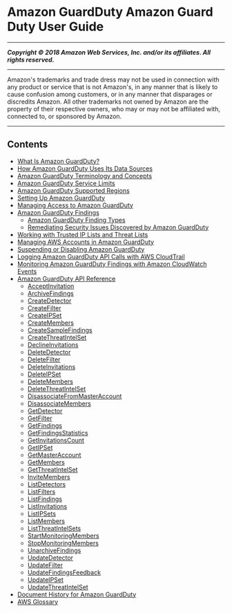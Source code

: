 # Amazon GuardDuty Amazon Guard Duty User Guide

-----
*****Copyright &copy; 2018 Amazon Web Services, Inc. and/or its affiliates. All rights reserved.*****

-----
Amazon's trademarks and trade dress may not be used in 
     connection with any product or service that is not Amazon's, 
     in any manner that is likely to cause confusion among customers, 
     or in any manner that disparages or discredits Amazon. All other 
     trademarks not owned by Amazon are the property of their respective
     owners, who may or may not be affiliated with, connected to, or 
     sponsored by Amazon.

-----
## Contents
+ [What Is Amazon GuardDuty?](what-is-guardduty.md)
+ [How Amazon GuardDuty Uses Its Data Sources](guardduty_data-sources.md)
+ [Amazon GuardDuty Terminology and Concepts](guardduty_concepts.md)
+ [Amazon GuardDuty Service Limits](guardduty_limits.md)
+ [Amazon GuardDuty Supported Regions](guardduty_regions.md)
+ [Setting Up Amazon GuardDuty](guardduty_settingup.md)
+ [Managing Access to Amazon GuardDuty](guardduty_managing_access.md)
+ [Amazon GuardDuty Findings](guardduty_findings.md)
   + [Amazon GuardDuty Finding Types](guardduty_finding-types.md)
   + [Remediating Security Issues Discovered by Amazon GuardDuty](guardduty_remediate.md)
+ [Working with Trusted IP Lists and Threat Lists](guardduty_upload_lists.md)
+ [Managing AWS Accounts in Amazon GuardDuty](guardduty_accounts.md)
+ [Suspending or Disabling Amazon GuardDuty](guardduty_suspend-disable.md)
+ [Logging Amazon GuardDuty API Calls with AWS CloudTrail](logging-using-cloudtrail.md)
+ [Monitoring Amazon GuardDuty Findings with Amazon CloudWatch Events](guardduty_findings_cloudwatch.md)
+ [Amazon GuardDuty API Reference](guardduty_api_ref.md)
   + [AcceptInvitation](accept-invitation.md)
   + [ArchiveFindings](archive-findings.md)
   + [CreateDetector](create-detector.md)
   + [CreateFilter](create-filter.md)
   + [CreateIPSet](create-ip-set.md)
   + [CreateMembers](create-members.md)
   + [CreateSampleFindings](create-sample-findings.md)
   + [CreateThreatIntelSet](create-threat-intel-set.md)
   + [DeclineInvitations](decline-invitations.md)
   + [DeleteDetector](delete-detector.md)
   + [DeleteFilter](delete-filter.md)
   + [DeleteInvitations](delete-invitations.md)
   + [DeleteIPSet](delete-ip-set.md)
   + [DeleteMembers](delete-members.md)
   + [DeleteThreatIntelSet](delete-threat-intel-set.md)
   + [DisassociateFromMasterAccount](disassociate-from-master-account.md)
   + [DisassociateMembers](disassociate-members.md)
   + [GetDetector](get-detector.md)
   + [GetFilter](get-filter.md)
   + [GetFindings](get-findings.md)
   + [GetFindingsStatistics](get-findings-statistics.md)
   + [GetInvitationsCount](get-invitations-count.md)
   + [GetIPSet](get-ip-set.md)
   + [GetMasterAccount](get-master-account.md)
   + [GetMembers](get-members.md)
   + [GetThreatIntelSet](get-threat-intel-set.md)
   + [InviteMembers](invite-members.md)
   + [ListDetectors](list-detectors.md)
   + [ListFilters](list-filters.md)
   + [ListFindings](list-findings.md)
   + [ListInvitations](list-invitations.md)
   + [ListIPSets](list-ip-set.md)
   + [ListMembers](list-members.md)
   + [ListThreatIntelSets](list-threat-intel-set.md)
   + [StartMonitoringMembers](start-monitoring-members.md)
   + [StopMonitoringMembers](stop-monitoring-members.md)
   + [UnarchiveFindings](unarchive_findings.md)
   + [UpdateDetector](update-detector.md)
   + [UpdateFilter](update-filter.md)
   + [UpdateFindingsFeedback](update-findings-feedback.md)
   + [UpdateIPSet](update-ip-set.md)
   + [UpdateThreatIntelSet](update-threat-intel-set.md)
+ [Document History for Amazon GuardDuty](doc-history.md)
+ [AWS Glossary](glossary.md)